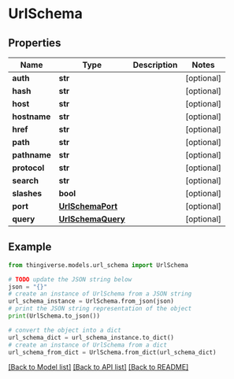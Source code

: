 # UrlSchema


## Properties

Name | Type | Description | Notes
------------ | ------------- | ------------- | -------------
**auth** | **str** |  | [optional] 
**hash** | **str** |  | [optional] 
**host** | **str** |  | [optional] 
**hostname** | **str** |  | [optional] 
**href** | **str** |  | [optional] 
**path** | **str** |  | [optional] 
**pathname** | **str** |  | [optional] 
**protocol** | **str** |  | [optional] 
**search** | **str** |  | [optional] 
**slashes** | **bool** |  | [optional] 
**port** | [**UrlSchemaPort**](UrlSchemaPort.md) |  | [optional] 
**query** | [**UrlSchemaQuery**](UrlSchemaQuery.md) |  | [optional] 

## Example

```python
from thingiverse.models.url_schema import UrlSchema

# TODO update the JSON string below
json = "{}"
# create an instance of UrlSchema from a JSON string
url_schema_instance = UrlSchema.from_json(json)
# print the JSON string representation of the object
print(UrlSchema.to_json())

# convert the object into a dict
url_schema_dict = url_schema_instance.to_dict()
# create an instance of UrlSchema from a dict
url_schema_from_dict = UrlSchema.from_dict(url_schema_dict)
```
[[Back to Model list]](../README.md#documentation-for-models) [[Back to API list]](../README.md#documentation-for-api-endpoints) [[Back to README]](../README.md)


